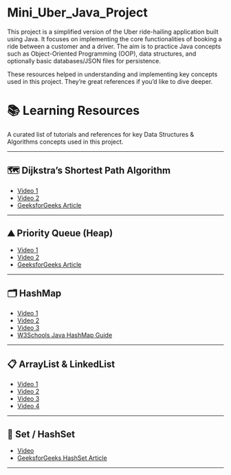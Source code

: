 # Mini_Uber_Java_Project
This project is a simplified version of the Uber ride-hailing application built using Java. It focuses on implementing the core functionalities of booking a ride between a customer and a driver. The aim is to practice Java concepts such as Object-Oriented Programming (OOP), data structures, and optionally basic databases/JSON files for persistence.


These resources helped in understanding and implementing key concepts used in this project. They’re great references if you’d like to dive deeper.

# 📚 Learning Resources

A curated list of tutorials and references for key Data Structures & Algorithms concepts used in this project.  

---

## 🗺️ Dijkstra’s Shortest Path Algorithm
- [Video 1](https://youtu.be/XB4MIexjvY0?si=PfbX44Tki1pNOhyk)
- [Video 2](https://youtu.be/rUkj_Wiurdc?si=pv43Rs7FQoLcLdsq)
- [GeeksforGeeks Article](https://www.geeksforgeeks.org/dsa/dijkstras-shortest-path-algorithm-greedy-algo-7/)

---

## ⛰️ Priority Queue (Heap)
- [Video 1](https://youtu.be/HqPJF2L5h9U?si=JD4uOE9HgPB9Ym2M)
- [Video 2](https://youtu.be/pLIajuc31qk?si=Bl6nupk5pERMf-HO)
- [GeeksforGeeks Article](https://www.geeksforgeeks.org/dsa/priority-queue-using-binary-heap/)

---

## 🗂️ HashMap
- [Video 1](https://youtu.be/mZFuZHOESEY?si=TvT6p_ZeaCpntLZI)
- [Video 2](https://youtu.be/H62Jfv1DJlU?si=WBi_FXAj0XvJaYBn)
- [Video 3](https://youtu.be/NMHk1CGb28o?si=wruTW1K5wQe9fwna)
- [W3Schools Java HashMap Guide](https://www.w3schools.com/java/java_hashmap.asp)

---

## 📋 ArrayList & LinkedList
- [Video 1](https://youtu.be/5dscMs2hnDI?si=9hzgkRXZssbv5imn)
- [Video 2](https://youtu.be/e0_ZXY3kgDI?si=izKP8v3o9w6nr6QS)
- [Video 3](https://youtu.be/N6dOwBde7-M?si=f8FXYnRaYw5FMiwU)
- [Video 4](https://youtu.be/YQQio9BGWgs?si=TtW2nvF3nFe4ZdPa)

---

## 🔑 Set / HashSet
- [Video](https://youtu.be/QvHBHuuddYk?si=Znidpgu4kx08YZpb)
- [GeeksforGeeks HashSet Article](https://www.geeksforgeeks.org/java/hashset-in-java/)

---
